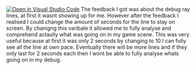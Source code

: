 [![Open in Visual Studio Code](https://classroom.github.com/assets/open-in-vscode-f059dc9a6f8d3a56e377f745f24479a46679e63a5d9fe6f495e02850cd0d8118.svg)](https://classroom.github.com/online_ide?assignment_repo_id=5736631&assignment_repo_type=AssignmentRepo)
The feedback I got was about the debug ray lines, at first it wasnt showing up for me. However after the feedback I realised I could change the amount of seconds for the line to stay on screen. By chanigng this varibale it allowed me to fully analyse and comprehend actaully what was going on in my game scene. This was very useful because at first it was only 2 seconds by changing to 10 I can fully see all the line at own pace. Eventually there will be more lines and if they only last for 2 seconds each then I wont be able to fully analyse whats going on in my debug.